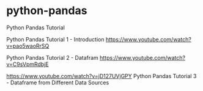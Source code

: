 # python-pandas
Python Pandas Tutorial

Python Pandas Tutorial 1 - Introduction
https://www.youtube.com/watch?v=pao5waoRrSQ

Python Pandas Tutorial 2 - Datafram
https://www.youtube.com/watch?v=C9sVpmRdbjE

https://www.youtube.com/watch?v=jD127UVjGPY
Python Pandas Tutorial 3 - Dataframe from Different Data Sources
